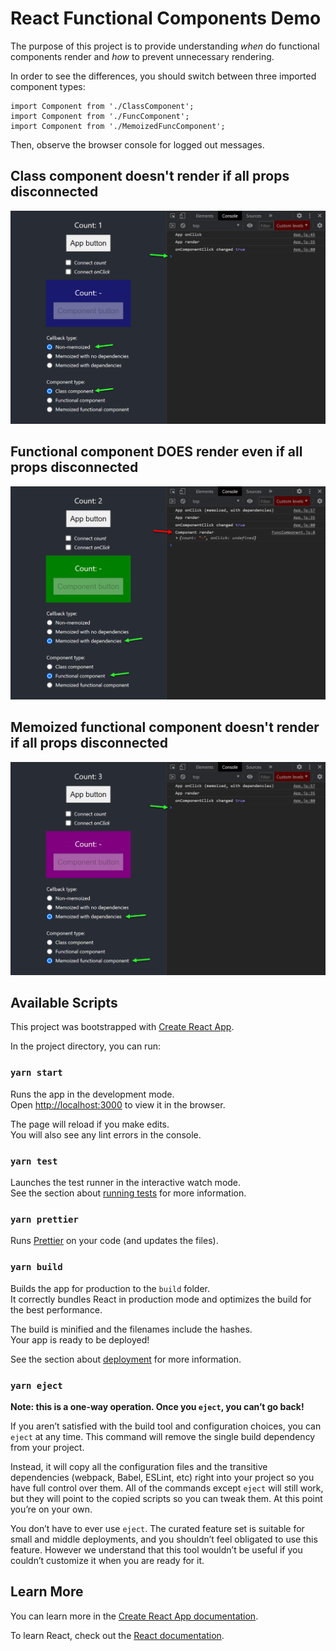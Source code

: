 # React Functional Components Demo

The purpose of this project is to provide understanding _when_ do functional components render and _how_ to prevent unnecessary rendering.

In order to see the differences, you should switch between three imported component types:

```
import Component from './ClassComponent';
import Component from './FuncComponent';
import Component from './MemoizedFuncComponent';
```

Then, observe the browser console for logged out messages.

## Class component doesn't render if all props disconnected

![class component](/docs/images/class-component.png "Class component")

## Functional component DOES render even if all props disconnected

![functional component](/docs/images/func-component.png "Functional component")

## Memoized functional component doesn't render if all props disconnected

![memoized functional component](/docs/images/memoized-func-component.png "Memoized functional component")

## Available Scripts

This project was bootstrapped with [Create React App](https://github.com/facebook/create-react-app).

In the project directory, you can run:

### `yarn start`

Runs the app in the development mode.\
Open [http://localhost:3000](http://localhost:3000) to view it in the browser.

The page will reload if you make edits.\
You will also see any lint errors in the console.

### `yarn test`

Launches the test runner in the interactive watch mode.\
See the section about [running tests](https://facebook.github.io/create-react-app/docs/running-tests) for more information.

### `yarn prettier`

Runs [Prettier](https://prettier.io/docs/en/index.html) on your code (and updates the files).

### `yarn build`

Builds the app for production to the `build` folder.\
It correctly bundles React in production mode and optimizes the build for the best performance.

The build is minified and the filenames include the hashes.\
Your app is ready to be deployed!

See the section about [deployment](https://facebook.github.io/create-react-app/docs/deployment) for more information.

### `yarn eject`

**Note: this is a one-way operation. Once you `eject`, you can’t go back!**

If you aren’t satisfied with the build tool and configuration choices, you can `eject` at any time. This command will remove the single build dependency from your project.

Instead, it will copy all the configuration files and the transitive dependencies (webpack, Babel, ESLint, etc) right into your project so you have full control over them. All of the commands except `eject` will still work, but they will point to the copied scripts so you can tweak them. At this point you’re on your own.

You don’t have to ever use `eject`. The curated feature set is suitable for small and middle deployments, and you shouldn’t feel obligated to use this feature. However we understand that this tool wouldn’t be useful if you couldn’t customize it when you are ready for it.

## Learn More

You can learn more in the [Create React App documentation](https://facebook.github.io/create-react-app/docs/getting-started).

To learn React, check out the [React documentation](https://reactjs.org/).
